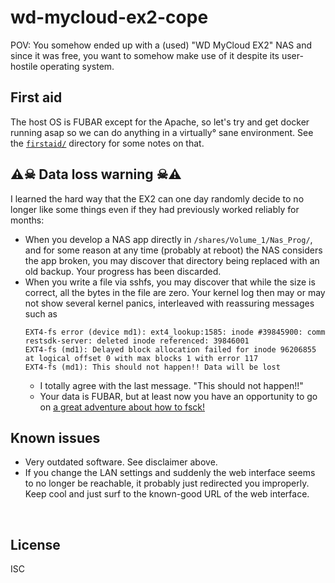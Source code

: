 ﻿
<!--#echo json="package.json" key="name" underline="=" -->
wd-mycloud-ex2-cope
===================
<!--/#echo -->

<!--#echo json="package.json" key="description" -->
POV: You somehow ended up with a (used) &quot;WD MyCloud EX2&quot; NAS and
since it was free, you want to somehow make use of it despite its user-hostile
operating system.
<!--/#echo -->



First aid
---------

The host OS is FUBAR except for the Apache, so let's try and get docker
running asap so we can do anything in a virtually° sane environment.
See the [`firstaid/`](firstaid/) directory for some notes on that.





⚠☠ Data loss warning ☠⚠
-----------------------

I learned the hard way that the EX2 can one day randomly decide to no longer
like some things even if they had previously worked reliably for months:

* When you develop a NAS app directly in `/shares/Volume_1/Nas_Prog/`,
  and for some reason at any time (probably at reboot) the NAS considers
  the app broken, you may discover that directory being replaced with an
  old backup. Your progress has been discarded.
* When you write a file via sshfs, you may discover that while the size
  is correct, all the bytes in the file are zero.
  Your kernel log then may or may not show several kernel panics,
  interleaved with reassuring messages such as
  ```text
  EXT4-fs error (device md1): ext4_lookup:1585: inode #39845900: comm restsdk-server: deleted inode referenced: 39846001
  EXT4-fs (md1): Delayed block allocation failed for inode 96206855 at logical offset 0 with max blocks 1 with error 117
  EXT4-fs (md1): This should not happen!! Data will be lost
  ```
  * I totally agree with the last message. "This should not happen!!"
  * Your data is FUBAR, but at least now you have an opportunity to go on
    [a great adventure about how to fsck!](firstaid/raid/fsck.md)






Known issues
------------

* Very outdated software. See disclaimer above.
* If you change the LAN settings and suddenly the web interface seems to no
  longer be reachable, it probably just redirected you improperly.
  Keep cool and just surf to the known-good URL of the web interface.




&nbsp;


License
-------
<!--#echo json="package.json" key=".license" -->
ISC
<!--/#echo -->
